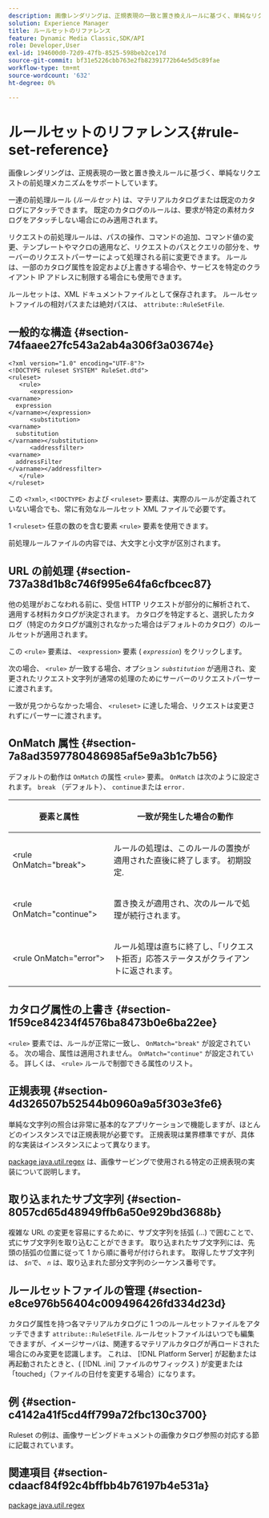 ```yaml
---
description: 画像レンダリングは、正規表現の一致と置き換えルールに基づく、単純なリクエストの前処理メカニズムをサポートしています。
solution: Experience Manager
title: ルールセットのリファレンス
feature: Dynamic Media Classic,SDK/API
role: Developer,User
exl-id: 194600d0-72d9-47fb-8525-598beb2ce17d
source-git-commit: bf31e5226cbb763e2fb82391772b64e5d5c89fae
workflow-type: tm+mt
source-wordcount: '632'
ht-degree: 0%

---
```


# ルールセットのリファレンス{#rule-set-reference}

画像レンダリングは、正規表現の一致と置き換えルールに基づく、単純なリクエストの前処理メカニズムをサポートしています。

<!--<a id="section_F44601A65CE1451EAD0A449C66B773CC"></a>-->

一連の前処理ルール (*ルールセット*) は、マテリアルカタログまたは既定のカタログにアタッチできます。 既定のカタログのルールは、要求が特定の素材カタログをアタッチしない場合にのみ適用されます。

リクエストの前処理ルールは、パスの操作、コマンドの追加、コマンド値の変更、テンプレートやマクロの適用など、リクエストのパスとクエリの部分を、サーバーのリクエストパーサーによって処理される前に変更できます。 ルールは、一部のカタログ属性を設定および上書きする場合や、サービスを特定のクライアント IP アドレスに制限する場合にも使用できます。

ルールセットは、XML ドキュメントファイルとして保存されます。 ルールセットファイルの相対パスまたは絶対パスは、 `attribute::RuleSetFile`.

## 一般的な構造 {#section-74faaee27fc543a2ab4a306f3a03674e}

```
<?xml version="1.0" encoding="UTF-8"?>
<!DOCTYPE ruleset SYSTEM" RuleSet.dtd">
<ruleset>
   <rule>
      <expression>
<varname>
  expression
</varname></expression>
      <substitution>
<varname>
  substitution
</varname></substitution>
      <addressfilter>
<varname>
  addressFilter
</varname></addressfilter>
   </rule>
</ruleset>
```

この `<?xml>`, `<!DOCTYPE>` および `<ruleset>` 要素は、実際のルールが定義されていない場合でも、常に有効なルールセット XML ファイルで必要です。

1 `<ruleset>` 任意の数のを含む要素 `<rule>` 要素を使用できます。

前処理ルールファイルの内容では、大文字と小文字が区別されます。

## URL の前処理 {#section-737a38d1b8c746f995e64fa6cfbcec87}

他の処理がおこなわれる前に、受信 HTTP リクエストが部分的に解析されて、適用する材料カタログが決定されます。 カタログを特定すると、選択したカタログ（特定のカタログが識別されなかった場合はデフォルトのカタログ）のルールセットが適用されます。

この `<rule>` 要素は、 `<expression>` 要素 ( *`expression`*) をクリックします。

次の場合、 `<rule>` が一致する場合、オプション *`substitution`* が適用され、変更されたリクエスト文字列が通常の処理のためにサーバーのリクエストパーサーに渡されます。

一致が見つからなかった場合、 `<ruleset>` に達した場合、リクエストは変更されずにパーサーに渡されます。

## OnMatch 属性 {#section-7a8ad3597780486985af5e9a3b1c7b56}

デフォルトの動作は `OnMatch` の属性 `<rule>` 要素。 `OnMatch` は次のように設定されます。 `break` （デフォルト）、 `continue`または `error.`

<table id="table_4CABF55B33854A128D5F326B31C6C397"> 
 <thead> 
  <tr> 
   <th colname="col1" class="entry"> <p>要素と属性 </p> </th> 
   <th colname="col2" class="entry"> <p>一致が発生した場合の動作 </p> </th> 
  </tr> 
 </thead>
 <tbody> 
  <tr> 
   <td colname="col1"> <p><span class="codeph"> &lt;rule OnMatch="break"&gt;</span> </p> </td> 
   <td colname="col2"> <p>ルールの処理は、このルールの置換が適用された直後に終了します。 初期設定. </p> </td> 
  </tr> 
  <tr> 
   <td colname="col1"> <p><span class="codeph"> &lt;rule OnMatch="continue"&gt;</span> </p> </td> 
   <td colname="col2"> <p>置き換えが適用され、次のルールで処理が続行されます。 </p> </td> 
  </tr> 
  <tr> 
   <td colname="col1"> <p><span class="codeph"> &lt;rule OnMatch="error"&gt;</span> </p> </td> 
   <td colname="col2"> <p>ルール処理は直ちに終了し、「リクエスト拒否」応答ステータスがクライアントに返されます。 </p> </td> 
  </tr> 
 </tbody> 
</table>

## カタログ属性の上書き {#section-1f59ce84234f4576ba8473b0e6ba22ee}

`<rule>` 要素では、ルールが正常に一致し、 `OnMatch="break"` が設定されている。 次の場合、属性は適用されません。 `OnMatch="continue"` が設定されている。 詳しくは、 `<rule>` ルールで制御できる属性のリスト。

## 正規表現 {#section-4d326507b52544b0960a9a5f303e3fe6}

単純な文字列の照合は非常に基本的なアプリケーションで機能しますが、ほとんどのインスタンスでは正規表現が必要です。 正規表現は業界標準ですが、具体的な実装はインスタンスによって異なります。

[package java.util.regex](https://www2.cs.duke.edu/csed/java/jdk1.4.2/docs/api/) は、画像サービングで使用される特定の正規表現の実装について説明します。

## 取り込まれたサブ文字列 {#section-8057cd65d48949ffb6a50e929bd3688b}

複雑な URL の変更を容易にするために、サブ文字列を括弧 (...) で囲むことで、式にサブ文字列を取り込むことができます。 取り込まれたサブ文字列には、先頭の括弧の位置に従って 1 から順に番号が付けられます。 取得したサブ文字列は、 *`$n`*&#x200B;で、 *`n`* は、取り込まれた部分文字列のシーケンス番号です。

## ルールセットファイルの管理 {#section-e8ce976b56404c009496426fd334d23d}

カタログ属性を持つ各マテリアルカタログに 1 つのルールセットファイルをアタッチできます `attribute::RuleSetFile`. ルールセットファイルはいつでも編集できますが、イメージサーバは、関連するマテリアルカタログが再ロードされた場合にのみ変更を認識します。 これは、 [!DNL Platform Server] が起動または再起動されたときと、( [!DNL .ini] ファイルのサフィックス ) が変更または「touched」（ファイルの日付を変更する場合）になります。

## 例 {#section-c4142a41f5cd4ff799a72fbc130c3700}

Ruleset の例は、画像サービングドキュメントの画像カタログ参照の対応する節に記載されています。

## 関連項目 {#section-cdaacf84f92c4bffbb4b76197b4e531a}

[package java.util.regex](https://www2.cs.duke.edu/csed/java/jdk1.4.2/docs/api/)
